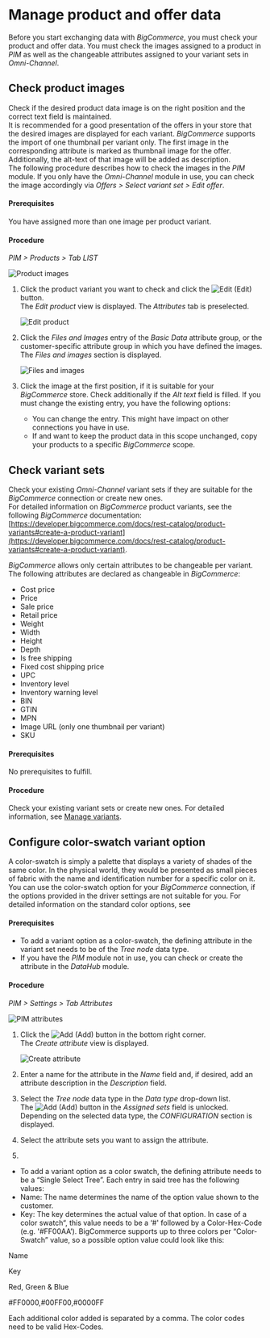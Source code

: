 # Manage product and offer data

Before you start exchanging data with *BigCommerce*, you must check your product and offer data.
You must check the images assigned to a product in *PIM* as well as the changeable attributes assigned to your variant sets in *Omni-Channel*.


## Check product images

Check if the desired product data image is on the right position and the correct text field is maintained.  
It is recommended for a good presentation of the offers in your store that the desired images are displayed for each variant. *BigCommerce* supports the import of one thumbnail per variant only. The first image in the corresponding attribute is marked as thumbnail image for the offer. Additionally, the alt-text of that image will be added as description.   
The following procedure describes how to check the images in the *PIM* module. If you only have the *Omni-Channel* module in use, you can check the image accordingly via *Offers > Select variant set > Edit offer*.


#### Prerequisites

You have assigned more than one image per product variant.

#### Procedure

*PIM > Products > Tab LIST*

![Product images](../../Assets/Screenshots/Channels/Settings/Connections/BigCommerce/PIMCheckImages.png "[Product images]")

1. Click the product variant you want to check and click the ![Edit](../../Assets/Icons/Edit01.png "[Edit]") (Edit) button.   
  The *Edit product* view is displayed. The *Attributes* tab is preselected.

    ![Edit product](../../Assets/Screenshots/Channels/Settings/Connections/BigCommerce/EditProduct.png "[Edit product]")

2. Click the *Files and Images* entry of the *Basic Data* attribute group, or the customer-specific attribute group in which you have defined the images.   
   The *Files and images* section is displayed. 

   ![Files and images](../../Assets/Screenshots/Channels/Settings/Connections/BigCommerce/PIMImageAndFiles.png "[Files and images]")

3. Click the image at the first position, if it is suitable for your *BigCommerce* store. Check additionally if the *Alt text* field is filled. If you must change the existing entry, you have the following options: 
    - You can change the entry. This might have impact on other connections you have in use.
    - If and want to keep the product data in this scope unchanged, copy your products to a specific *BigCommerce* scope. <!---Stimmt das, sollte man das so tun?-->

## Check variant sets

Check your existing *Omni-Channel* variant sets if they are suitable for the *BigCommerce* connection or create new ones.   
For detailed information on *BigCommerce* product variants, see the following *BigCommerce* documentation: [https://developer.bigcommerce.com/docs/rest-catalog/product-variants#create-a-product-variant](https://developer.bigcommerce.com/docs/rest-catalog/product-variants#create-a-product-variant).

*BigCommerce* allows only certain attributes to be changeable per variant. The following attributes are declared as changeable in *BigCommerce*:
- Cost price   
- Price   
- Sale price   
- Retail price  
- Weight   
- Width   
- Height   
- Depth   
- Is free shipping   
- Fixed cost shipping price   
- UPC   
- Inventory level   
- Inventory warning level   
- BIN   
- GTIN   
- MPN   
- Image URL (only one thumbnail per variant)   
- SKU   

#### Prerequisites

No prerequisites to fulfill.

#### Procedure

Check your existing variant sets or create new ones. For detailed information, see [Manage variants](../../PIM/Operation/02_ManageVariants.md). 



## Configure color-swatch variant option

A color-swatch is simply a palette that displays a variety of shades of the same color. In the physical world, they would be presented as small pieces of fabric with the name and identification number for a specific color on it.   
You can use the color-swatch option for your *BigCommerce* connection, if the options provided in the driver settings are not suitable for you. For detailed information on the standard color options, see 

#### Prerequisites

- To add a variant option as a color-swatch, the defining attribute in the variant set needs to be of the *Tree node* data type.
- If you have the *PIM* module not in use, you can check or create the attribute in the *DataHub* module.

#### Procedure

*PIM > Settings > Tab Attributes*

 ![PIM attributes](../../Assets/Screenshots/Channels/Settings/Connections/BigCommerce/PIMattribute.png "[PIM attributes]")

1. Click the ![Add](../../Assets/Icons/Plus01.png "[Add]") (Add) button in the bottom right corner.   
    The *Create attribute* view is displayed.

    ![Create attribute](../../Assets/Screenshots/PIM/Settings/Attributes/CreateAttribute.png "[Create attribute]")

3. Enter a name for the attribute in the *Name* field and, if desired, add an attribute description in the *Description* field.

4. Select the *Tree node* data type in the *Data type* drop-down list.  
   The ![Add](../../Assets/Icons/Plus05.png "[Add]") (Add) button in the *Assigned sets* field is unlocked. Depending on the selected data type, the *CONFIGURATION* section is displayed.    

5. Select the attribute sets you want to assign the attribute.

6. 





- To add a variant option as a color swatch, the defining attribute needs to be a “Single Select Tree”. Each entry in said tree has the following values:
- Name: The name determines the name of the option value shown to the customer. 
- Key: The key determines the actual value of that option. In case of a color swatch“, this value needs to be a ‘#' followed by a Color-Hex-Code (e.g. '#FF00AA’). BigCommerce supports up to three colors per “Color-Swatch” value, so a possible option value could look like this: 

Name

Key

Red, Green & Blue

#FF0000,#00FF00,#0000FF

Each additional color added is separated by a comma. The color codes need to be valid Hex-Codes.
